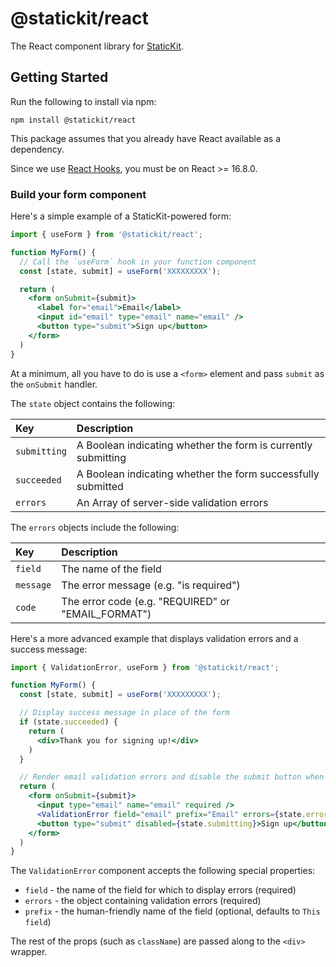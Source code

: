 # @statickit/react

The React component library for [StaticKit](https://statickit.com).

## Getting Started

Run the following to install via npm:

```
npm install @statickit/react
```

This package assumes that you already have React available as a dependency.

Since we use [React Hooks](https://reactjs.org/docs/hooks-intro.html), you must be on React >= 16.8.0.

### Build your form component

Here's a simple example of a StaticKit-powered form:

```jsx
import { useForm } from '@statickit/react';

function MyForm() {
  // Call the `useForm` hook in your function component
  const [state, submit] = useForm('XXXXXXXXX');

  return (
    <form onSubmit={submit}>
      <label for="email">Email</label>
      <input id="email" type="email" name="email" />
      <button type="submit">Sign up</button>
    </form>
  )
}
```

At a minimum, all you have to do is use a `<form>` element and pass `submit` as the `onSubmit` handler.

The `state` object contains the following:

| Key            | Description                                                   |
| :------------- | :------------------------------------------------------------ |
| `submitting`   | A Boolean indicating whether the form is currently submitting |
| `succeeded`    | A Boolean indicating whether the form successfully submitted  |
| `errors`       | An Array of server-side validation errors                     |

The `errors` objects include the following:

| Key            | Description                                        |
| :------------- | :------------------------------------------------- |
| `field`        | The name of the field                              |
| `message`      | The error message (e.g. "is required")             |
| `code`         | The error code (e.g. "REQUIRED" or "EMAIL_FORMAT") |

Here's a more advanced example that displays validation errors and a success message:

```jsx
import { ValidationError, useForm } from '@statickit/react';

function MyForm() {
  const [state, submit] = useForm('XXXXXXXXX');

  // Display success message in place of the form
  if (state.succeeded) {
    return (
      <div>Thank you for signing up!</div>
    )
  }

  // Render email validation errors and disable the submit button when submitting
  return (
    <form onSubmit={submit}>
      <input type="email" name="email" required />
      <ValidationError field="email" prefix="Email" errors={state.errors} />
      <button type="submit" disabled={state.submitting}>Sign up</button>
    </form>
  )
}
```

The `ValidationError` component accepts the following special properties:

- `field` - the name of the field for which to display errors (required)
- `errors` - the object containing validation errors (required)
- `prefix` - the human-friendly name of the field (optional, defaults to `This field`)

The rest of the props (such as `className`) are passed along to the `<div>` wrapper.
